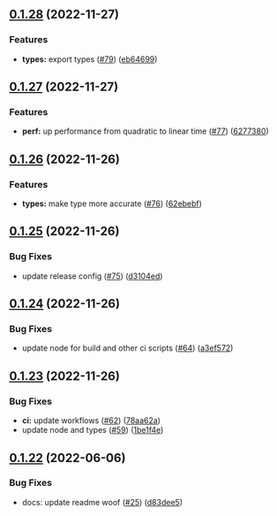 ## [0.1.28](https://github.com/dankreiger/groop/compare/v0.1.27...v0.1.28) (2022-11-27)


### Features

* **types:** export types ([#79](https://github.com/dankreiger/groop/issues/79)) ([eb64699](https://github.com/dankreiger/groop/commit/eb646991e6e979f628209ad4666bd7d15c34cdea))

## [0.1.27](https://github.com/dankreiger/groop/compare/v0.1.26...v0.1.27) (2022-11-27)


### Features

* **perf:** up performance from quadratic to linear time ([#77](https://github.com/dankreiger/groop/issues/77)) ([6277380](https://github.com/dankreiger/groop/commit/62773806bf307434234319a225610aec9ed84bd1))

## [0.1.26](https://github.com/dankreiger/groop/compare/v0.1.25...v0.1.26) (2022-11-26)


### Features

* **types:** make type more accurate ([#76](https://github.com/dankreiger/groop/issues/76)) ([62ebebf](https://github.com/dankreiger/groop/commit/62ebebf27993a42acc4c1f4ad7c4230d3fced190))

## [0.1.25](https://github.com/dankreiger/groop/compare/v0.1.24...v0.1.25) (2022-11-26)


### Bug Fixes

* update release config ([#75](https://github.com/dankreiger/groop/issues/75)) ([d3104ed](https://github.com/dankreiger/groop/commit/d3104ed6b1d44c68d8d7d93082f7931c9d5901f9))

## [0.1.24](https://github.com/dankreiger/groop/compare/v0.1.23...v0.1.24) (2022-11-26)


### Bug Fixes

* update node for build and other ci scripts ([#64](https://github.com/dankreiger/groop/issues/64)) ([a3ef572](https://github.com/dankreiger/groop/commit/a3ef572f4b8d36f809fe8463894ae3e55037cb81))

## [0.1.23](https://github.com/dankreiger/groop/compare/v0.1.22...v0.1.23) (2022-11-26)


### Bug Fixes

* **ci:** update workflows ([#62](https://github.com/dankreiger/groop/issues/62)) ([78aa62a](https://github.com/dankreiger/groop/commit/78aa62a9c9ddf6e822c3ef5dd08ef7b78f8386eb))
* update node and types ([#59](https://github.com/dankreiger/groop/issues/59)) ([1be1f4e](https://github.com/dankreiger/groop/commit/1be1f4ec183703fe82656bcdd786d8737aa765cd))

## [0.1.22](https://github.com/dankreiger/groop/compare/v0.1.21...v0.1.22) (2022-06-06)


### Bug Fixes

* docs: update readme woof ([#25](https://github.com/dankreiger/groop/issues/25)) ([d83dee5](https://github.com/dankreiger/groop/commit/d83dee575c74dd02df9cb708f4d7fa3b5893509a))
